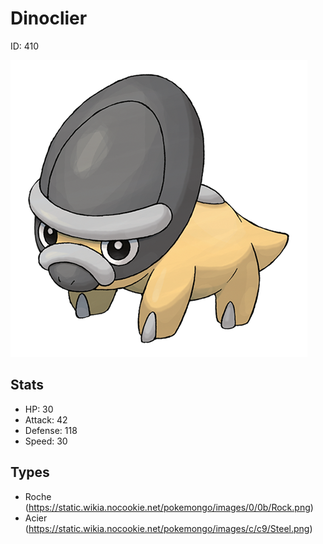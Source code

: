 # Dinoclier


ID: 410

![](https://raw.githubusercontent.com/PokeAPI/sprites/master/sprites/pokemon/other/official-artwork/410.png "Dinoclier")

## Stats


 - HP: 30
 - Attack: 42
 - Defense: 118
 - Speed: 30

## Types


 - Roche (https://static.wikia.nocookie.net/pokemongo/images/0/0b/Rock.png)
 - Acier (https://static.wikia.nocookie.net/pokemongo/images/c/c9/Steel.png)
